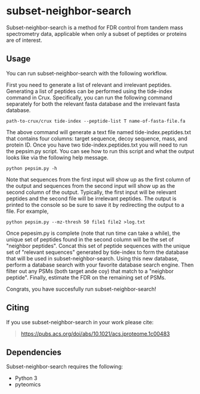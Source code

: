 # subset-neighbor-search
Subset-neighbor-search is a method for FDR control from tandem mass spectrometry data, applicable when only a subset of peptides or proteins are of interest.

## Usage
You can run subset-neighbor-search with the following workflow.

First you need to generate a list of relevant and irrelevant peptides. Generating a list of peptides can be performed using the tide-index command in Crux. Specifically, you can run the following command separately for both the relevant fasta database and the irrelevant fasta database. 

```
path-to-crux/crux tide-index --peptide-list T name-of-fasta-file.fa
```

The above command will generate a text file named tide-index.peptides.txt that contains four columns: target sequence, decoy sequence, mass, and protein ID. Once you have two tide-index.peptides.txt you will need to run the pepsim.py script. You can see how to run this script and what the output looks like via the following help message.

```
python pepsim.py -h
```

Note that sequences from the first input will show up as the first column of the output and sequences from the second input will show up as the second column of the output. Typically, the first input will be relevant peptides and the second file will be irrelevant peptides. The output is printed to the console so be sure to save it by redirecting the output to a file. For example,

```
python pepsim.py --mz-thresh 50 file1 file2 >log.txt
```

Once pepesim.py is complete (note that run time can take a while), the unique set of peptides found in the second column will be the set of "neighbor peptides". Concat this set of peptide sequences with the unique set of "relevant sequences" generated by tide-index to form the database that will be used in subset-neighbor-search. Using this new database, perform a database search with your favorite database search engine. Then filter out any PSMs (both target ande coy) that match to a "neighbor peptide". Finally, estimate the FDR on the remaining set of PSMs.

Congrats, you have succesfully run subset-neighbor-search!

## Citing
If you use subset-neighbor-search in your work please cite:
>https://pubs.acs.org/doi/abs/10.1021/acs.jproteome.1c00483

## Dependencies
Subset-neighbor-search requires the following:
- Python 3
- pyteomics

